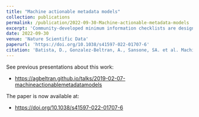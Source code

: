 ```yaml
---
title: "Machine actionable metadata models"
collection: publications
permalink: /publication/2022-09-30-Machine-actionable-metadata-models
excerpt: 'Community-developed minimum information checklists are designed to drive the rich and consistent reporting of metadata, underpinning the reproducibility and reuse of the data. These reporting guidelines, however, are usually in the form of narratives intended for human consumption. Modular and reusable machine-readable versions are also needed. Firstly, to provide the necessary quantitative and verifiable measures of the degree to which the metadata descriptors meet these community requirements, a requirement of the FAIR Principles. Secondly, to encourage the creation of standards-driven templates for metadata authoring, especially when describing complex experiments that require multiple reporting guidelines to be used in combination or extended. We present new functionalities to support the creation and improvements of machine-readable models. We apply the approach to an exemplar set of reporting guidelines in Life Science and discuss the challenges. Our work, targeted to developers of standards and those familiar with standards, promotes the concept of compositional metadata elements and encourages the creation of community-standards which are modular and interoperable from the onset.'
date: 2022-09-30
venue: 'Nature Scientific Data'
paperurl: 'https://doi.org/10.1038/s41597-022-01707-6'
citation: 'Batista, D., Gonzalez-Beltran, A., Sansone, SA. et al. Machine actionable metadata models. Sci Data 9, 592 (2022). https://doi.org/10.1038/s41597-022-01707-6'
---
```


See previous presentations about this work: 
- https://agbeltran.github.io/talks/2019-02-07-machineactionablemetadatamodels

The paper is now available at:
- https://doi.org/10.1038/s41597-022-01707-6